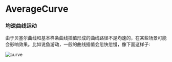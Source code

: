 # AverageCurve

### 均速曲线运动

由于贝塞尔曲线和基本样条曲线插值形成的曲线路径不是均速的，在某些场景可能会影响效果。比如说鱼游动，一般的曲线插值会忽快忽慢，像下面这样子:

![curve](http://chuantu.xyz/t6/734/1589618846x3070492176.png)
